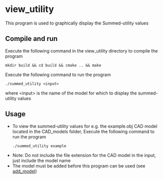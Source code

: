 # view_utility
This program is used to graphically display the Summed-utility values

## Compile and run
Execute the following command in the view_utility directory to compile the program
```
mkdir build && cd build && cmake .. && make
```
Execute the following command to run the program
```
./summed_utility <input>
```

where \<input\> is the name of the model for which to display the summed-utility values

## Usage
* To view the summed-utility values for e.g. the example.obj CAD model located in the CAD_models folder, Execute the following command to run the program 
    ```
    ./summed_utility example
    ```
* Note: Do not include the file extension for the CAD model in the input, just include the model name
* The model must be added before this program can be used (see [add_model](https://github.com/Laxen/object_identification_localization/tree/master/add_model)) 
